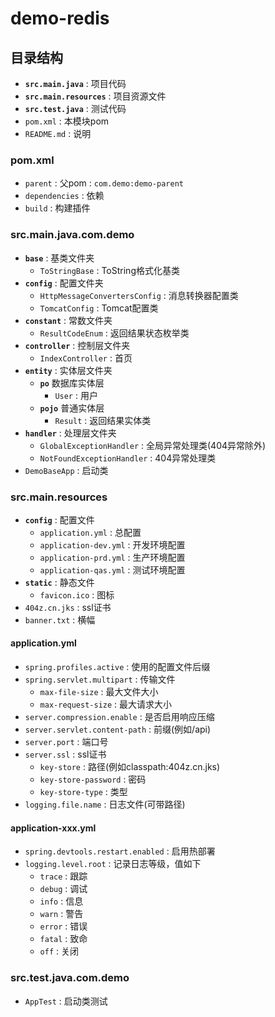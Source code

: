 # demo-redis

## 目录结构
- **`src.main.java`** : 项目代码
- **`src.main.resources`** : 项目资源文件
- **`src.test.java`** : 测试代码
- `pom.xml` : 本模块pom
- `README.md` : 说明

### pom.xml
- `parent` : 父pom : `com.demo:demo-parent`
- `dependencies` : 依赖
- `build` : 构建插件

### src.main.java.com.demo
- **`base`** : 基类文件夹
  - `ToStringBase` : ToString格式化基类
- **`config`** : 配置文件夹
  - `HttpMessageConvertersConfig` : 消息转换器配置类
  - `TomcatConfig` : Tomcat配置类
- **`constant`** : 常数文件夹
  - `ResultCodeEnum` : 返回结果状态枚举类
- **`controller`** : 控制层文件夹
  - `IndexController` : 首页
- **`entity`** : 实体层文件夹
  - **`po`**  数据库实体层
    - `User` : 用户
  - **`pojo`**  普通实体层
    - `Result` : 返回结果实体类
- **`handler`** : 处理层文件夹
  - `GlobalExceptionHandler` : 全局异常处理类(404异常除外)
  - `NotFoundExceptionHandler` : 404异常处理类
- `DemoBaseApp` : 启动类

### src.main.resources
- **`config`** : 配置文件
  - `application.yml` : 总配置
  - `application-dev.yml` : 开发环境配置
  - `application-prd.yml` : 生产环境配置
  - `application-qas.yml` : 测试环境配置
- **`static`** : 静态文件
  - `favicon.ico` : 图标
- `404z.cn.jks` : ssl证书
- `banner.txt` : 横幅

#### application.yml
- `spring.profiles.active` : 使用的配置文件后缀
- `spring.servlet.multipart` : 传输文件
  - `max-file-size` : 最大文件大小
  - `max-request-size` : 最大请求大小
- `server.compression.enable` : 是否启用响应压缩
- `server.servlet.content-path` : 前缀(例如/api)
- `server.port` : 端口号
- `server.ssl` : ssl证书
  - `key-store` : 路径(例如classpath:404z.cn.jks)
  - `key-store-password` : 密码
  - `key-store-type` : 类型
- `logging.file.name` : 日志文件(可带路径)

#### application-xxx.yml
- `spring.devtools.restart.enabled` : 启用热部署
- `logging.level.root` : 记录日志等级，值如下
  - `trace` : 跟踪
  - `debug` : 调试
  - `info` : 信息
  - `warn` : 警告
  - `error` : 错误
  - `fatal` : 致命
  - `off` : 关闭

### src.test.java.com.demo
- `AppTest` : 启动类测试
